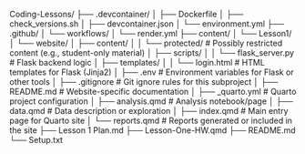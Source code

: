 Coding-Lessons/
├── .devcontainer/
│   ├── Dockerfile
│   ├── check_versions.sh
│   ├── devcontainer.json
│   └── environment.yml
├── .github/
│   └── workflows/
│       └── render.yml
├── content/
│   └── Lesson1/
│       └── website/
│           ├── content/
│           │   └── protected/           # Possibly restricted content (e.g., student-only material)
│           ├── scripts/
│           │   └── flask_server.py      # Flask backend logic
│           ├── templates/
│           │   └── login.html           # HTML templates for Flask (Jinja2)
│           ├── .env                     # Environment variables for Flask or other tools
│           ├── .gitignore               # Git ignore rules for this subproject
│           ├── README.md                # Website-specific documentation
│           ├── _quarto.yml              # Quarto project configuration
│           ├── analysis.qmd             # Analysis notebook/page
│           ├── data.qmd                 # Data description or exploration
│           ├── index.qmd                # Main entry page for Quarto site
│           └── reports.qmd              # Reports generated or included in the site
├── Lesson 1 Plan.md
├── Lesson-One-HW.qmd
├── README.md
└── Setup.txt
